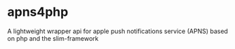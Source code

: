 # apns4php
A lightweight wrapper api for apple push notifications service (APNS) based on php and the slim-framework
